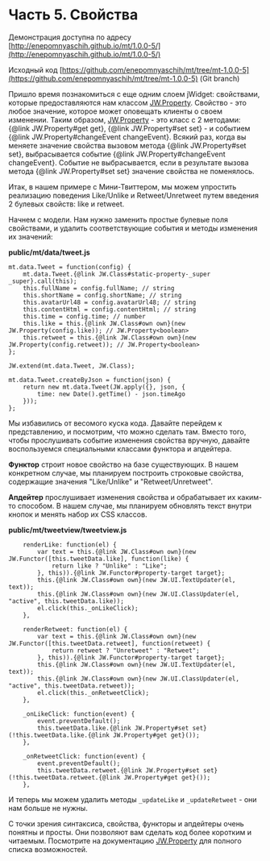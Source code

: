 ﻿# Часть 5. Свойства

Демонстрация доступна по адресу
[http://enepomnyaschih.github.io/mt/1.0.0-5/](http://enepomnyaschih.github.io/mt/1.0.0-5/)

Исходный код [https://github.com/enepomnyaschih/mt/tree/mt-1.0.0-5](https://github.com/enepomnyaschih/mt/tree/mt-1.0.0-5) (Git branch)

Пришло время познакомиться с еще одним слоем jWidget: свойствами, которые предоставляются нам классом [JW.Property](#!/guide/rujwproperty).
Свойство - это любое значение, которое может оповещать клиенты о своем изменении. Таким образом, [JW.Property](#!/guide/rujwproperty) - это
класс с 2 методами: {@link JW.Property#get get}, {@link JW.Property#set set} - и событием
{@link JW.Property#changeEvent changeEvent}. Всякий раз, когда вы меняете значение свойства вызовом метода
{@link JW.Property#set set}, выбрасывается событие {@link JW.Property#changeEvent changeEvent}. Событие не
выбрасывается, если в результате вызова метода {@link JW.Property#set set} значение свойства не поменялось.

Итак, в нашем примере с Мини-Твиттером, мы можем упростить реализацию поведения Like/Unlike и Retweet/Unretweet
путем введения 2 булевых свойств: like и retweet.

Начнем с модели. Нам нужно заменить простые булевые поля свойствами, и удалить соответствующие события и методы
изменения их значений:

**public/mt/data/tweet.js**

    mt.data.Tweet = function(config) {
        mt.data.Tweet.{@link JW.Class#static-property-_super _super}.call(this);
        this.fullName = config.fullName; // string
        this.shortName = config.shortName; // string
        this.avatarUrl48 = config.avatarUrl48; // string
        this.contentHtml = config.contentHtml; // string
        this.time = config.time; // number
        this.like = this.{@link JW.Class#own own}(new JW.Property(config.like)); // JW.Property<boolean>
        this.retweet = this.{@link JW.Class#own own}(new JW.Property(config.retweet)); // JW.Property<boolean>
    };
    
    JW.extend(mt.data.Tweet, JW.Class);
    
    mt.data.Tweet.createByJson = function(json) {
        return new mt.data.Tweet(JW.apply({}, json, {
            time: new Date().getTime() - json.timeAgo
        }));
    };

Мы избавились от весомого куска кода. Давайте перейдем к представлению, и посмотрим, что можно сделать там.
Вместо того, чтобы прослушивать событие изменения свойства вручную, давайте воспользуемся специальными классами
функтора и апдейтера.

**Функтор** строит новое свойство на базе существующих. В нашем конкретном случае, мы планируем построить
строковые свойства, содержащие значения "Like/Unlike" и "Retweet/Unretweet".

**Апдейтер** прослушивает изменения свойства и обрабатывает их каким-то способом. В нашем случае, мы планируем
обновлять текст внутри кнопок и менять набор их CSS классов.

**public/mt/tweetview/tweetview.js**

        renderLike: function(el) {
            var text = this.{@link JW.Class#own own}(new JW.Functor([this.tweetData.like], function(like) {
                return like ? "Unlike" : "Like";
            }, this)).{@link JW.Functor#property-target target};
            this.{@link JW.Class#own own}(new JW.UI.TextUpdater(el, text));
            this.{@link JW.Class#own own}(new JW.UI.ClassUpdater(el, "active", this.tweetData.like));
            el.click(this._onLikeClick);
        },
        
        renderRetweet: function(el) {
            var text = this.{@link JW.Class#own own}(new JW.Functor([this.tweetData.retweet], function(retweet) {
                return retweet ? "Unretweet" : "Retweet";
            }, this)).{@link JW.Functor#property-target target};
            this.{@link JW.Class#own own}(new JW.UI.TextUpdater(el, text));
            this.{@link JW.Class#own own}(new JW.UI.ClassUpdater(el, "active", this.tweetData.retweet));
            el.click(this._onRetweetClick);
        },
        
        _onLikeClick: function(event) {
            event.preventDefault();
            this.tweetData.like.{@link JW.Property#set set}(!this.tweetData.like.{@link JW.Property#get get}());
        },
        
        _onRetweetClick: function(event) {
            event.preventDefault();
            this.tweetData.retweet.{@link JW.Property#set set}(!this.tweetData.retweet.{@link JW.Property#get get}());
        },

И теперь мы можем удалить методы `_updateLike` и `_updateRetweet` - они нам больше не нужны.

С точки зрения синтаксиса, свойства, функторы и апдейтеры очень понятны и просты. Они позволяют вам сделать код
более коротким и читаемым. Посмотрите на документацию [JW.Property](#!/guide/rujwproperty) для полного списка возможностей.
